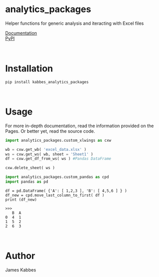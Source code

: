 # analytics_packages
Helper functions for generic analysis and iteracting with Excel files

[Documentation](https://jameskabbes.github.io/analytics_packages)<br>
[PyPI](https://pypi.org/project/kabbes-analytics-packages)

<br> 

# Installation
`pip install kabbes_analytics_packages`

<br>

# Usage
For more in-depth documentation, read the information provided on the Pages. Or better yet, read the source code.

```python
import analytics_packages.custom_xlwings as cxw
```

```python
wb = cxw.get_wb( 'excel_data.xlsx' )
ws = cxw.get_ws( wb, sheet = 'Sheet1' ) 
df = cxw.get_df_from_ws( ws ) #Pandas DataFrame
```

```python
cxw.delete_sheet( ws )
```

```python
import analytics_packages.custom_pandas as cpd
import pandas as pd
```

```
df = pd.DataFrame( {'A': [ 1,2,3 ], 'B': [ 4,5,6 ] } )
df_new = cpd.move_last_column_to_first( df )
print (df_new)
```

```
>>>
   B  A
0  4  1
1  5  2
2  6  3
```


<br>

# Author
James Kabbes

